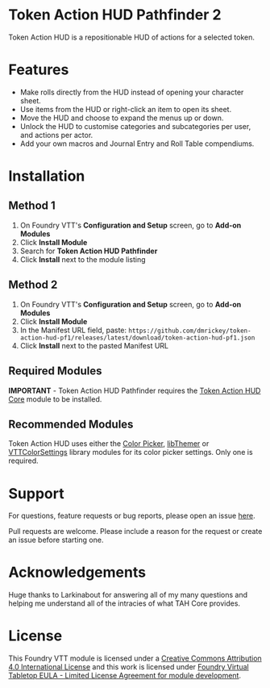 # Token Action HUD Pathfinder 2

Token Action HUD is a repositionable HUD of actions for a selected token.

# Features
- Make rolls directly from the HUD instead of opening your character sheet.
- Use items from the HUD or right-click an item to open its sheet.
- Move the HUD and choose to expand the menus up or down.
- Unlock the HUD to customise categories and subcategories per user, and actions per actor.
- Add your own macros and Journal Entry and Roll Table compendiums.

# Installation

## Method 1
1. On Foundry VTT's **Configuration and Setup** screen, go to **Add-on Modules**
2. Click **Install Module**
3. Search for **Token Action HUD Pathfinder** 
4. Click **Install** next to the module listing

## Method 2
1. On Foundry VTT's **Configuration and Setup** screen, go to **Add-on Modules**
2. Click **Install Module**
3. In the Manifest URL field, paste: `https://github.com/dmrickey/token-action-hud-pf1/releases/latest/download/token-action-hud-pf1.json`
4. Click **Install** next to the pasted Manifest URL

## Required Modules

**IMPORTANT** - Token Action HUD Pathfinder requires the [Token Action HUD Core](https://foundryvtt.com/packages/token-action-hud-core) module to be installed.

## Recommended Modules
Token Action HUD uses either the [Color Picker](https://foundryvtt.com/packages/color-picker), [libThemer](https://foundryvtt.com/packages/lib-themer) or [VTTColorSettings](https://foundryvtt.com/packages/colorsettings) library modules for its color picker settings. Only one is required.

# Support

For questions, feature requests or bug reports, please open an issue [here](https://github.com/dmrickey/token-action-hud-pf1/issues).

Pull requests are welcome. Please include a reason for the request or create an issue before starting one.

# Acknowledgements

Huge thanks to Larkinabout for answering all of my many questions and helping me understand all of the intracies of what TAH Core provides.

# License

This Foundry VTT module is licensed under a [Creative Commons Attribution 4.0 International License](https://creativecommons.org/licenses/by/4.0/) and this work is licensed under [Foundry Virtual Tabletop EULA - Limited License Agreement for module development](https://foundryvtt.com/article/license/).
